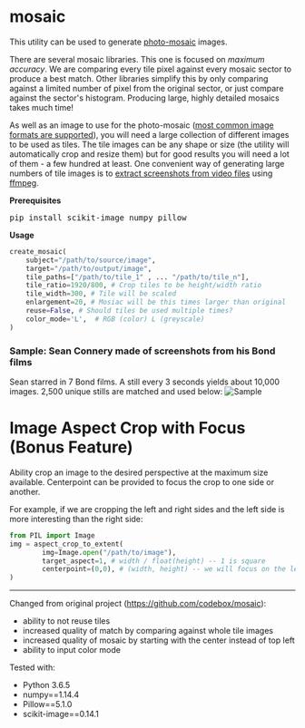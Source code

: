 # mosaic

This utility can be used to generate [photo-mosaic](http://en.wikipedia.org/wiki/Photographic_mosaic) images.

There are several mosaic libraries. This one is focused on *maximum accuracy*. We are comparing every tile pixel against every mosaic sector to produce a best match. Other libraries simplify this by only comparing against a limited number of pixel from the original sector, or just compare against the sector's histogram. Producing large, highly detailed mosaics takes much time!

As well as an image to use for the photo-mosaic ([most common image formats are supported](http://pillow.readthedocs.org/en/latest/handbook/image-file-formats.html)), you will need a large collection of different images to be used as tiles. The tile images can be any shape or size (the utility will automatically crop and resize them) but for good results you will need a lot of them - a few hundred at least. One convenient way of generating large numbers of tile images is to [extract screenshots from video files](https://trac.ffmpeg.org/wiki/Create%20a%20thumbnail%20image%20every%20X%20seconds%20of%20the%20video) using [ffmpeg](https://www.ffmpeg.org/).

**Prerequisites**
<pre>pip install scikit-image numpy pillow</pre>

**Usage**
```python
create_mosaic(
    subject="/path/to/source/image", 
    target="/path/to/output/image", 
    tile_paths=["/path/to/tile_1" , ... "/path/to/tile_n"],
    tile_ratio=1920/800, # Crop tiles to be height/width ratio
    tile_width=300, # Tile will be scaled
    enlargement=20, # Mosiac will be this times larger than original
    reuse=False, # Should tiles be used multiple times?
    color_mode='L',  # RGB (color) L (greyscale)
) 
```

### Sample: Sean Connery made of screenshots from his Bond films
Sean starred in 7 Bond films. A still every 3 seconds yields about 10,000 images. 2,500 unique stills are matched and used below:
![Sample](https://github.com/dvdtho/mosaic/blob/master/connery_old__3cc96.jpg)


# Image Aspect Crop with Focus (Bonus Feature)
Ability crop an image to the desired perspective at the maximum size available. Centerpoint can be provided to focus the crop to one side or another. 

For example, if we are cropping the left and right sides and the left side is more interesting than the right side:
```python   
from PIL import Image
img = aspect_crop_to_extent(
        img=Image.open("/path/to/image"), 
        target_aspect=1, # width / float(height) -- 1 is square
        centerpoint=(0,0), # (width, height) -- we will focus on the left, and crop from the right
)
```

------------
Changed from original project (https://github.com/codebox/mosaic):  
*   ability to not reuse tiles 
*   increased quality of match by comparing against whole tile images 
*   increased quality of mosaic by starting with the center instead of top left
*   ability to input color mode

Tested with:
*   Python 3.6.5
*   numpy==1.14.4
*   Pillow==5.1.0
*   scikit-image==0.14.1


